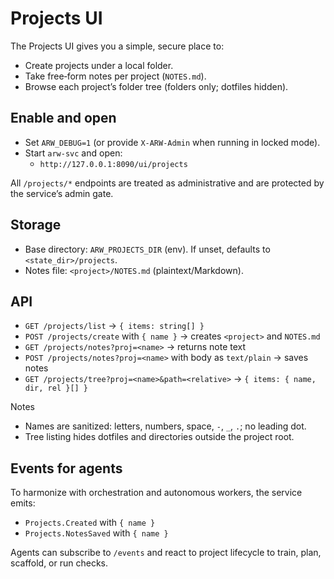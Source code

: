 # Projects UI

The Projects UI gives you a simple, secure place to:

- Create projects under a local folder.
- Take free‑form notes per project (`NOTES.md`).
- Browse each project’s folder tree (folders only; dotfiles hidden).

## Enable and open

- Set `ARW_DEBUG=1` (or provide `X-ARW-Admin` when running in locked mode).
- Start `arw-svc` and open:
  - `http://127.0.0.1:8090/ui/projects`

All `/projects/*` endpoints are treated as administrative and are protected by the service’s admin gate.

## Storage

- Base directory: `ARW_PROJECTS_DIR` (env). If unset, defaults to `<state_dir>/projects`.
- Notes file: `<project>/NOTES.md` (plaintext/Markdown).

## API

- `GET /projects/list` → `{ items: string[] }`
- `POST /projects/create` with `{ name }` → creates `<project>` and `NOTES.md`
- `GET /projects/notes?proj=<name>` → returns note text
- `POST /projects/notes?proj=<name>` with body as `text/plain` → saves notes
- `GET /projects/tree?proj=<name>&path=<relative>` → `{ items: { name, dir, rel }[] }`

Notes

- Names are sanitized: letters, numbers, space, `-`, `_`, `.`; no leading dot.
- Tree listing hides dotfiles and directories outside the project root.

## Events for agents

To harmonize with orchestration and autonomous workers, the service emits:

- `Projects.Created` with `{ name }`
- `Projects.NotesSaved` with `{ name }`

Agents can subscribe to `/events` and react to project lifecycle to train, plan, scaffold, or run checks.

